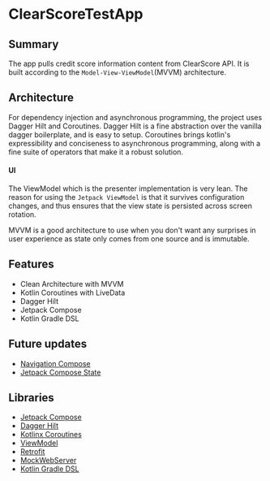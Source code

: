# ClearScoreTestApp


## Summary
The app pulls credit score information content from ClearScore API. It is built according to the `Model-View-ViewModel`(MVVM) architecture.
## Architecture


For dependency injection and asynchronous programming, the project uses Dagger Hilt and Coroutines. Dagger Hilt is a fine abstraction over the vanilla dagger boilerplate, and is easy to setup. Coroutines brings kotlin's expressibility and conciseness to asynchronous programming, along with a fine suite of operators that make it a robust solution. 

#### UI
The ViewModel which is the presenter implementation is very lean. The reason for using the `Jetpack ViewModel` is that it survives configuration changes, and thus ensures that the view state is persisted across screen rotation.

MVVM is a good architecture to use when you don't want any surprises in user experience as state only comes from one source and is immutable.


## Features
* Clean Architecture with MVVM
* Kotlin Coroutines with LiveData
* Dagger Hilt
* Jetpack Compose
* Kotlin Gradle DSL

## Future updates
- [Navigation Compose](https://developer.android.com/jetpack/compose/navigation)
- [Jetpack Compose State](https://developer.android.com/jetpack/compose/state#state-in-composables)


## Libraries
- [Jetpack Compose](https://developer.android.com/jetpack/compose)
- [Dagger Hilt](https://dagger.dev/hilt)
- [Kotlinx Coroutines](https://github.com/Kotlin/kotlinx.coroutines)
- [ViewModel](https://developer.android.com/topic/libraries/architecture/viewmodel)
- [Retrofit](https://square.github.io/retrofit/)
- [MockWebServer](https://github.com/square/okhttp/tree/master/mockwebserver)
- [Kotlin Gradle DSL](https://guides.gradle.org/migrating-build-logic-from-groovy-to-kotlin)
